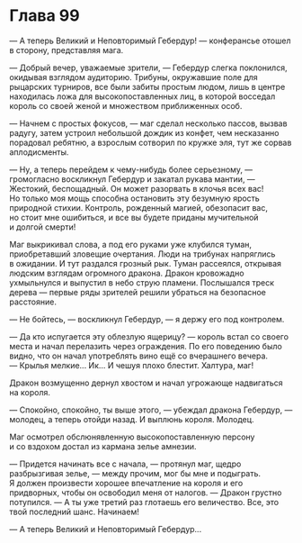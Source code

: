 # Глава 99

— А теперь Великий и Неповторимый Гебердур! — конферансье отошел в сторону, представляя мага.

— Добрый вечер, уважаемые зрители, — Гебердур слегка поклонился, окидывая взглядом аудиторию. Трибуны, окружавшие поле для рыцарских турниров, все были забиты простым людом, лишь в центре находилась ложа для высокопоставленных лиц, в которой восседал король со своей женой и множеством приближенных особ.

— Начнем с простых фокусов, — маг сделал несколько пассов, вызвав радугу, затем устроил небольшой дождик из конфет, чем несказанно порадовал ребятню, а взрослым сотворил по кружке эля, тут же сорвав аплодисменты.

— Ну, а теперь перейдем к чему-нибудь более серьезному, — громогласно воскликнул Гебердур и закатал рукава мантии, — Жестокий, беспощадный. Он может разорвать в клочья всех вас! Но только моя мощь способна остановить эту безумную ярость природной стихии. Контроль, рожденный магией, обезопасит вас, но стоит мне ошибиться, и все вы будете приданы мучительной и долгой смерти!

Маг выкрикивал слова, а под его руками уже клубился туман, приобретавший зловещие очертания. Люди на трибунах напряглись в ожидании. И тут раздался грозный рык. Туман рассеялся, открывая людским взглядам огромного дракона. Дракон кровожадно ухмыльнулся и выпустил в небо струю пламени. Послышался треск дерева — первые ряды зрителей решили убраться на безопасное расстояние.

— Не бойтесь, — воскликнул Гебердур, — я держу его под контролем.

— Да кто испугается эту облезлую ящерицу? — король встал со своего места и начал перелазить через ограждения. По его поведению было видно, что он начал употреблять вино ещё со вчерашнего вечера. — Крылья мелкие... Ик... И чешуя плохо блестит. Халтура, маг!

Дракон возмущенно дернул хвостом и начал угрожающе надвигаться на короля.

— Спокойно, спокойно, ты выше этого, — убеждал дракона Гебердур, — молодец, а теперь отойди назад. И выплюнь короля. Молодец.

Маг осмотрел обслюнявленную высокопоставленную персону и со вздохом достал из кармана зелье амнезии.

— Придется начинать все с начала, — протянул маг, щедро разбрызгивая зелье, — между прочим, мог бы мне и подыграть. Я должен произвести хорошее впечатление на короля и его придворных, чтобы он освободил меня от налогов. — Дракон грустно потупился. — А ты уже третий раз глотаешь его величество. Все, это твой последний шанс. Начинаем!

— А теперь Великий и Неповторимый Гебердур...


